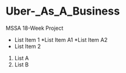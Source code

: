 # Uber-_As_A_Business
MSSA 18-Week Project

* List Item 1
  *List Item A1
  *List Item A2
* List Item 2

1. List A
2. List B

